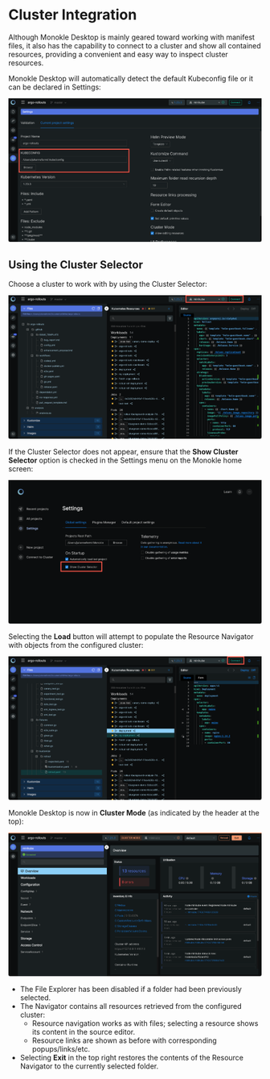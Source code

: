 # Cluster Integration

Although Monokle Desktop is mainly geared toward working with manifest files, it also has the capability to connect 
to a cluster and show all contained resources, providing a convenient and easy way to inspect cluster resources.

Monokle Desktop will automatically detect the default Kubeconfig file or it can be declared in Settings:

![Kubeconfig Setting](img/kubeconfig-setting-2.0.png)

## **Using the Cluster Selector**

Choose a cluster to work with by using the Cluster Selector:

![Clusters Tab](img/clusters-tab-2.0.png)

If the Cluster Selector does not appear, ensure that the **Show Cluster Selector** option is checked in the Settings menu on the Monokle home screen:

![Cluster Preview](img/cluster-selector-2.0.png)

Selecting the **Load** button will attempt to populate the Resource Navigator with objects from the configured cluster:

![Cluster Preview](img/cluster-preview-2.0.png)

Monokle Desktop is now in **Cluster Mode** (as indicated by the header at the top):

![Cluster Preview](img/cluster-preview2-2.0.png)

- The File Explorer has been disabled if a folder had been previously selected.
- The Navigator contains all resources retrieved from the configured cluster:
  - Resource navigation works as with files; selecting a resource shows its content in the source editor.
  - Resource links are shown as before with corresponding popups/links/etc.
- Selecting **Exit** in the top right restores the contents of the Resource Navigator to the currently selected folder.





